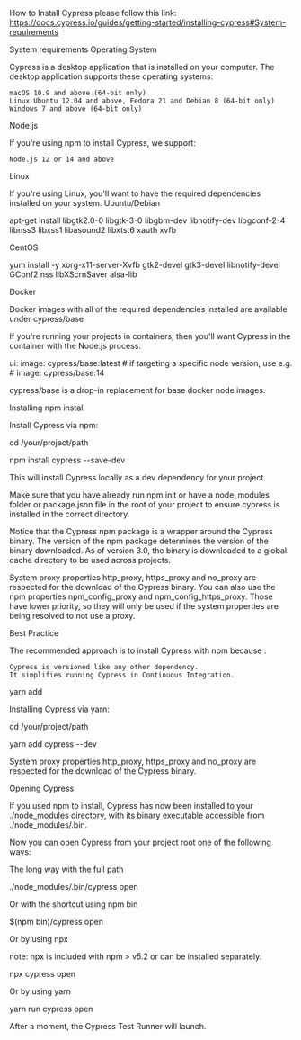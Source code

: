 How to Install Cypress please follow this link:
https://docs.cypress.io/guides/getting-started/installing-cypress#System-requirements

System requirements
Operating System

Cypress is a desktop application that is installed on your computer. The desktop application supports these operating systems:

    macOS 10.9 and above (64-bit only)
    Linux Ubuntu 12.04 and above, Fedora 21 and Debian 8 (64-bit only)
    Windows 7 and above (64-bit only)

Node.js

If you're using npm to install Cypress, we support:

    Node.js 12 or 14 and above

Linux

If you're using Linux, you'll want to have the required dependencies installed on your system.
Ubuntu/Debian

apt-get install libgtk2.0-0 libgtk-3-0 libgbm-dev libnotify-dev libgconf-2-4 libnss3 libxss1 libasound2 libxtst6 xauth xvfb

CentOS

yum install -y xorg-x11-server-Xvfb gtk2-devel gtk3-devel libnotify-devel GConf2 nss libXScrnSaver alsa-lib

Docker

Docker images with all of the required dependencies installed are available under cypress/base

If you're running your projects in containers, then you'll want Cypress in the container with the Node.js process.

  ui:
    image: cypress/base:latest
    # if targeting a specific node version, use e.g.
    # image: cypress/base:14

cypress/base is a drop-in replacement for base docker node images.


Installing
npm install

Install Cypress via npm:

cd /your/project/path

npm install cypress --save-dev

This will install Cypress locally as a dev dependency for your project.

Make sure that you have already run npm init or have a node_modules folder or package.json file in the root of your project to ensure cypress is installed in the correct directory.

Notice that the Cypress npm package is a wrapper around the Cypress binary. The version of the npm package determines the version of the binary downloaded. As of version 3.0, the binary is downloaded to a global cache directory to be used across projects.

System proxy properties http_proxy, https_proxy and no_proxy are respected for the download of the Cypress binary. You can also use the npm properties npm_config_proxy and npm_config_https_proxy. Those have lower priority, so they will only be used if the system properties are being resolved to not use a proxy.

Best Practice

The recommended approach is to install Cypress with npm because :

    Cypress is versioned like any other dependency.
    It simplifies running Cypress in Continuous Integration.

yarn add

Installing Cypress via yarn:

cd /your/project/path

yarn add cypress --dev

System proxy properties http_proxy, https_proxy and no_proxy are respected for the download of the Cypress binary.

Opening Cypress

If you used npm to install, Cypress has now been installed to your ./node_modules directory, with its binary executable accessible from ./node_modules/.bin.

Now you can open Cypress from your project root one of the following ways:

The long way with the full path

./node_modules/.bin/cypress open

Or with the shortcut using npm bin

$(npm bin)/cypress open

Or by using npx

note: npx is included with npm > v5.2 or can be installed separately.

npx cypress open

Or by using yarn

yarn run cypress open

After a moment, the Cypress Test Runner will launch.
